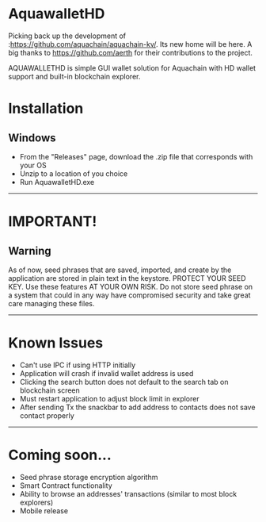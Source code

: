 # AquawalletHD

Picking back up the development of :https://github.com/aquachain/aquachain-kv/. Its new home will be here.
A big thanks to https://github.com/aerth for their contributions to the project.

AQUAWALLETHD is simple GUI wallet solution for Aquachain with HD wallet support and built-in blockchain explorer.

# Installation

## Windows

- From the "Releases" page, download the .zip file that corresponds with your OS
- Unzip to a location of you choice
- Run AquawalletHD.exe
___
# IMPORTANT!
## Warning

As of now, seed phrases that are saved, imported, and create by the application are stored in plain text in the keystore. PROTECT YOUR SEED KEY. Use these features AT YOUR OWN RISK. Do not store seed phrase on a system that could in any way have compromised security and take great care managing these files.
___
# Known Issues

- Can't use IPC if using HTTP initially
- Application will crash if invalid wallet address is used
- Clicking the search button does not default to the search tab on blockchain screen
- Must restart application to adjust block limit in explorer
- After sending Tx the snackbar to add address to contacts does not save contact properly
___
# Coming soon...

- Seed phrase storage encryption algorithm
- Smart Contract functionality
- Ability to browse an addresses' transactions (similar to most block explorers)
- Mobile release

